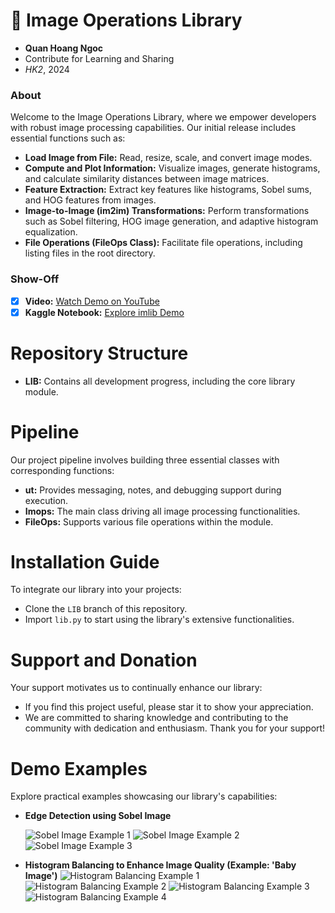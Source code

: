 # 🌟 Image Operations Library

- **Quan Hoang Ngoc**
- Contribute for Learning and Sharing 
- _HK2_, 2024

### About 
Welcome to the Image Operations Library, where we empower developers with robust image processing capabilities. Our initial release includes essential functions such as:
- **Load Image from File:** Read, resize, scale, and convert image modes.
- **Compute and Plot Information:** Visualize images, generate histograms, and calculate similarity distances between image matrices.
- **Feature Extraction:** Extract key features like histograms, Sobel sums, and HOG features from images.
- **Image-to-Image (im2im) Transformations:** Perform transformations such as Sobel filtering, HOG image generation, and adaptive histogram equalization.
- **File Operations (FileOps Class):** Facilitate file operations, including listing files in the root directory.

### Show-Off 
- [x] **Video:** [Watch Demo on YouTube](https://youtu.be/EcjI4TKktR4?feature=shared)
- [x] **Kaggle Notebook:** [Explore imlib Demo](https://www.kaggle.com/code/quanhoangngoc/imlib/notebook)

# Repository Structure 
- **LIB:** Contains all development progress, including the core library module.

# Pipeline 
Our project pipeline involves building three essential classes with corresponding functions:
- **ut:** Provides messaging, notes, and debugging support during execution.
- **Imops:** The main class driving all image processing functionalities.
- **FileOps:** Supports various file operations within the module.

# Installation Guide 
To integrate our library into your projects:
- Clone the `LIB` branch of this repository.
- Import `lib.py` to start using the library's extensive functionalities.

# Support and Donation 
Your support motivates us to continually enhance our library:
- If you find this project useful, please star it to show your appreciation.
- We are committed to sharing knowledge and contributing to the community with dedication and enthusiasm. Thank you for your support!

# Demo Examples 
Explore practical examples showcasing our library's capabilities:
- **Edge Detection using Sobel Image**

  ![Sobel Image Example 1](https://github.com/QuanHoangNgoc/Image_Ops_Lib/assets/143282734/623139ac-a058-400d-8640-9d5ab28a6e9c)
  ![Sobel Image Example 2](https://github.com/QuanHoangNgoc/Image_Ops_Lib/assets/143282734/544477b9-dc6d-463c-8a61-18ac4502275d)
  ![Sobel Image Example 3](https://github.com/QuanHoangNgoc/Image_Ops_Lib/assets/143282734/ea29bee4-9b0a-467c-b550-043cddb91089)

- **Histogram Balancing to Enhance Image Quality (Example: 'Baby Image')**
  ![Histogram Balancing Example 1](https://github.com/QuanHoangNgoc/Image_Ops_Lib/assets/143282734/0f2f48a6-7242-416a-aa8f-72c1a1a690db)
  ![Histogram Balancing Example 2](https://github.com/QuanHoangNgoc/Image_Ops_Lib/assets/143282734/0f3fafd5-4971-4959-857b-f658c01aaed5)
  ![Histogram Balancing Example 3](https://github.com/QuanHoangNgoc/Image_Ops_Lib/assets/143282734/bf0afcd0-c38b-4c8a-8db3-6e0530750737)
  ![Histogram Balancing Example 4](https://github.com/QuanHoangNgoc/Image_Ops_Lib/assets/143282734/c356b232-30c9-4cdd-a9cc-b95f1f82ec4b)

